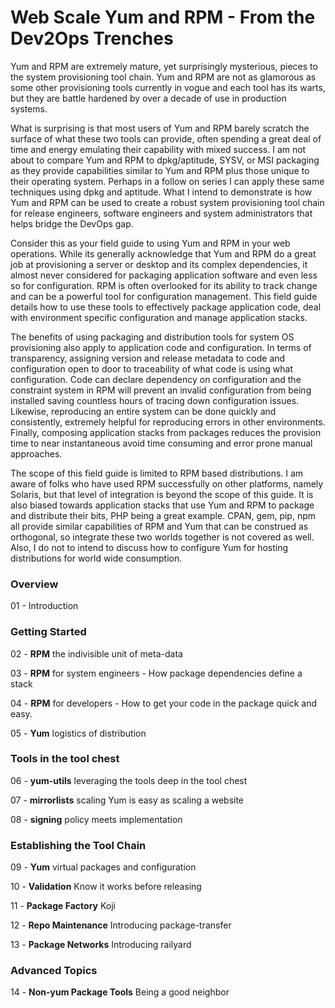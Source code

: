 # Web Scale Yum and RPM - From the Dev2Ops Trenches

Yum and RPM are extremely mature, yet surprisingly mysterious, pieces to the system provisioning tool chain.  Yum and RPM are not as glamorous as some other provisioning tools currently in vogue and each tool has its warts, but they are battle hardened by over a decade of use in production systems.  

What is surprising is that most users of Yum and RPM barely scratch the surface of what these two tools can provide, often spending a great deal of time and energy emulating their capability with mixed success.  I am not about to compare Yum and RPM to dpkg/aptitude, SYSV, or MSI packaging as they provide capabilities similar to Yum and RPM plus those unique to their operating system.  Perhaps in a follow on series I can apply these same techniques using dpkg and aptitude.  What I intend to demonstrate is how Yum and RPM can be used to create a robust system provisioning tool chain for release engineers, software engineers and system administrators that helps bridge the DevOps gap.

Consider this as your field guide to using Yum and RPM in your web operations.  While its generally acknowledge that Yum and RPM do a great job at provisioning a server or desktop and its complex dependencies, it almost never considered for packaging application software and even less so for configuration.  RPM is often overlooked for its ability to track change and can be a powerful tool for configuration management.  This field guide details how to use these tools to effectively package application code, deal with environment specific configuration and manage application stacks.

The benefits of using packaging and distribution tools for system OS provisioning also apply to application code and configuration.  In terms of transparency, assigning version and release metadata to code and configuration open to door to traceability of what code is using what configuration.  Code can declare dependency on configuration and the constraint system in RPM will prevent an invalid configuration from being installed saving countless hours of tracing down configuration issues.  Likewise, reproducing an entire system can be done quickly and consistently, extremely helpful for reproducing errors in other environments.  Finally, composing application stacks from packages reduces the provision time to near instantaneous avoid time consuming and error prone manual approaches.

The scope of this field guide is limited to RPM based distributions.  I am aware of folks who have used RPM successfully on other platforms, namely Solaris, but that level of integration is beyond the scope of this guide.  It is also biased towards application stacks that use Yum and RPM to package and distribute their bits, PHP being a great example.  CPAN, gem, pip, npm all provide similar capabilities of RPM and Yum that can be construed as orthogonal, so integrate these two worlds together is not covered as well.  Also, I do not to intend to discuss how to configure Yum for hosting distributions for world wide consumption.

### Overview

01 - Introduction

### Getting Started

02 - **RPM** the indivisible unit of meta-data

03 - **RPM** for system engineers - How package dependencies define a stack

04 - **RPM** for developers - How to get your code in the package quick and easy.

05 - **Yum** logistics of distribution

### Tools in the tool chest

06 - **yum-utils** leveraging the tools deep in the tool chest

07 - **mirrorlists** scaling Yum is easy as scaling a website

08 - **signing** policy meets implementation

### Establishing the Tool Chain

09 - **Yum** virtual packages and configuration

10 - **Validation** Know it works before releasing

11 - **Package Factory** Koji

12 - **Repo Maintenance** Introducing package-transfer

13 - **Package Networks** Introducing railyard

### Advanced Topics

14 - **Non-yum Package Tools** Being a good neighbor
